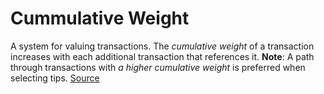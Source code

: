# Cummulative Weight
A system for valuing transactions. The _cumulative weight_ of a transaction increases with each additional transaction that references it. 
__Note__: A path through transactions with _a higher cumulative weight_ is preferred when selecting tips.
[Source](https://wiki.iota.org/learn/glossary/#:~:text=Cumulative%20Weight,additional%20transaction%20that%20references%20it.)
